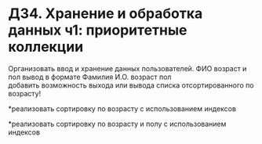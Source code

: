 # ДЗ4. Хранение и обработка данных ч1: приоритетные коллекции
Организовать ввод и хранение данных пользователей. ФИО возраст и пол
вывод в формате Фамилия И.О. возраст пол </br>
добавить возможность выхода или вывода списка отсортированного по возрасту!

*реализовать сортировку по возрасту с использованием индексов

*реализовать сортировку по возрасту и полу с использованием индексов